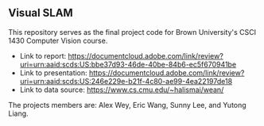 Visual SLAM
-
This repository serves as the final project code for Brown University's CSCI 1430 Computer Vision course.

- Link to report: https://documentcloud.adobe.com/link/review?uri=urn:aaid:scds:US:bbe37d93-46de-40be-84b6-ec5f670941be
- Link to presentation: https://documentcloud.adobe.com/link/review?uri=urn:aaid:scds:US:246e229e-b21f-4c80-ae99-4ea22197de18
- Link to data source: https://www.cs.cmu.edu/~halismai/wean/

The projects members are: Alex Wey, Eric Wang, Sunny Lee, and Yutong Liang.
